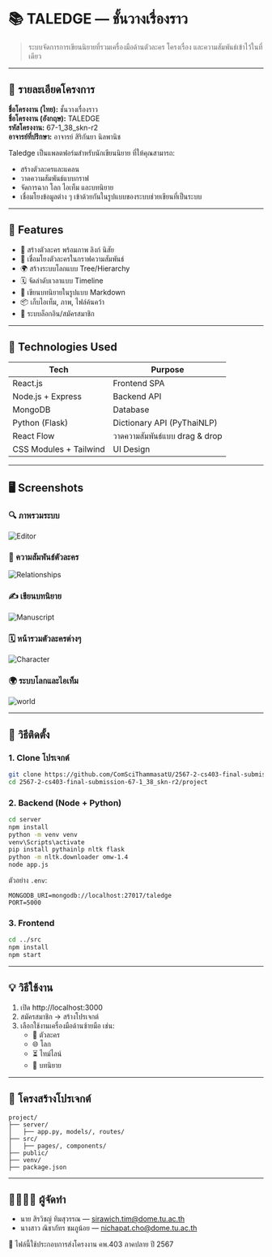 
# 📚 TALEDGE — ชั้นวางเรื่องราว

> ระบบจัดการการเขียนนิยายที่รวมเครื่องมือด้านตัวละคร โครงเรื่อง และความสัมพันธ์เข้าไว้ในที่เดียว

---

## 📖 รายละเอียดโครงการ

**ชื่อโครงงาน (ไทย):** ชั้นวางเรื่องราว  
**ชื่อโครงงาน (อังกฤษ):** TALEDGE  
**รหัสโครงงาน:** 67-1_38_skn-r2  
**อาจารย์ที่ปรึกษา:** อาจารย์ สิริกันยา นิลพานิช  

Taledge เป็นแพลตฟอร์มสำหรับนักเขียนนิยาย ที่ให้คุณสามารถ:

- สร้างตัวละครและแคลน
- วาดความสัมพันธ์แบบกราฟ
- จัดการฉาก โลก ไอเท็ม และบทนิยาย
- เชื่อมโยงข้อมูลต่าง ๆ เข้าด้วยกันในรูปแบบของระบบช่วยเขียนที่เป็นระบบ

---

## 🎯 Features

- 👤 สร้างตัวละคร พร้อมภาพ ลิงก์ นิสัย
- 🧬 เชื่อมโยงตัวละครในกราฟความสัมพันธ์
- 🌍 สร้างระบบโลกแบบ Tree/Hierarchy
- 🗓 จัดลำดับเวลาแบบ Timeline
- 📝 เขียนบทนิยายในรูปแบบ Markdown
- 📦 เก็บไอเท็ม, ภาพ, ไฟล์ค้นคว้า
- 🔐 ระบบล็อกอิน/สมัครสมาชิก

---

## 🧰 Technologies Used

| Tech              | Purpose                       |
|-------------------|-------------------------------|
| React.js          | Frontend SPA                  |
| Node.js + Express | Backend API                   |
| MongoDB           | Database                      |
| Python (Flask)    | Dictionary API (PyThaiNLP)    |
| React Flow        | วาดความสัมพันธ์แบบ drag & drop |
| CSS Modules + Tailwind | UI Design               |

---

## 🖥 Screenshots

### 🔍 ภาพรวมระบบ
![Editor](./screenshots/Editor.png) 

### 🧩 ความสัมพันธ์ตัวละคร
![Relationships](./screenshots/Relationships.png) 

### ✍️ เขียนบทนิยาย
![Manuscript](./screenshots/Manuscript.png) 

### 🗓 หน้ารวมตัวละครต่างๆ 
![Character](./screenshots/Character.png)

### 🌍 ระบบโลกและไอเท็ม
![world](./screenshots/world.png)

---

## 🚀 วิธีติดตั้ง

### 1. Clone โปรเจกต์

```bash
git clone https://github.com/ComSciThammasatU/2567-2-cs403-final-submission-67-1_38_skn-r2.git
cd 2567-2-cs403-final-submission-67-1_38_skn-r2/project
```

### 2. Backend (Node + Python)

```bash
cd server
npm install
python -m venv venv
venv\Scripts\activate
pip install pythainlp nltk flask
python -m nltk.downloader omw-1.4
node app.js
```

ตัวอย่าง `.env`:

```env
MONGODB_URI=mongodb://localhost:27017/taledge
PORT=5000
```

### 3. Frontend

```bash
cd ../src
npm install
npm start
```

---

## 💡 วิธีใช้งาน

1. เปิด http://localhost:3000
2. สมัครสมาชิก → สร้างโปรเจกต์
3. เลือกใช้งานเครื่องมือด้านซ้ายมือ เช่น:
   - 🧍 ตัวละคร  
   - 🌐 โลก
   - ⏳ ไทม์ไลน์
   - 🧾 บทนิยาย

---

## 📂 โครงสร้างโปรเจกต์

```
project/
├── server/
│   ├── app.py, models/, routes/
├── src/
│   ├── pages/, components/
├── public/
├── venv/
├── package.json
```

---

## 👨‍👩‍👧‍👦 ผู้จัดทำ

- นาย สิรวิชญ์ ทิมสุวรรณ — sirawich.tim@dome.tu.ac.th  
- นางสาว ณิชาภัทร ชมภูน้อย — nichapat.cho@dome.tu.ac.th  

📌 ไฟล์นี้ใช้ประกอบการส่งโครงงาน คพ.403 ภาคปลาย ปี 2567
